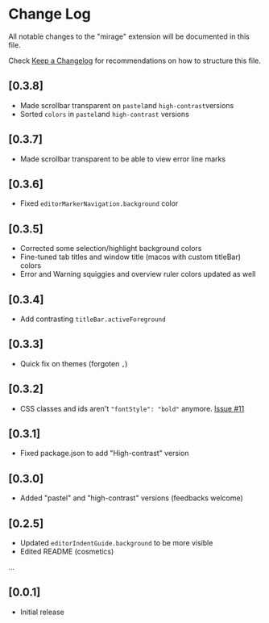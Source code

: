 # Change Log
All notable changes to the "mirage" extension will be documented in this file.

Check [Keep a Changelog](http://keepachangelog.com/) for recommendations on how to structure this file.

## [0.3.8]
- Made scrollbar transparent on `pastel`and `high-contrast`versions
- Sorted `colors` in `pastel`and `high-contrast` versions

## [0.3.7]
- Made scrollbar transparent to be able to view error line marks

## [0.3.6]
- Fixed `editorMarkerNavigation.background` color

## [0.3.5]
- Corrected some selection/highlight background colors
- Fine-tuned tab titles and window title (macos with custom titleBar) colors
- Error and Warning squiggies and overview ruler colors updated as well

## [0.3.4]
- Add contrasting `titleBar.activeForeground`

## [0.3.3]
- Quick fix on themes (forgoten `,`)

## [0.3.2]
- CSS classes and ids aren't `"fontStyle": "bold"` anymore. [Issue #11](https://github.com/tristanremy/mirage/issues/11)

## [0.3.1]
- Fixed package.json to add "High-contrast" version

## [0.3.0]
- Added "pastel" and "high-contrast" versions (feedbacks welcome)

## [0.2.5]
- Updated `editorIndentGuide.background` to be more visible
- Edited README (cosmetics)

...

## [0.0.1]
- Initial release
